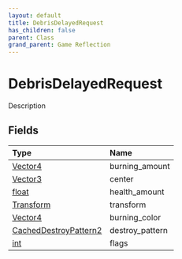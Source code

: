 ```yaml
---
layout: default
title: DebrisDelayedRequest
has_children: false
parent: Class
grand_parent: Game Reflection
---
```

# DebrisDelayedRequest
Description 

## Fields
| Type | Name |
|:-------------|:--------------|
| [Vector4](/game-reflection/classes/vector4.md) | burning_amount |
| [Vector3](/game-reflection/classes/vector3.md) | center |
| [float](/game-reflection/components/float.md) | health_amount |
| [Transform](/game-reflection/classes/transform.md) | transform |
| [Vector4](/game-reflection/classes/vector4.md) | burning_color |
| [CachedDestroyPattern2](/game-reflection/components/cached_destroy_pattern2.md) | destroy_pattern |
| [int](/game-reflection/enums/int.md) | flags |
